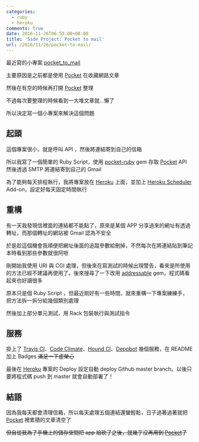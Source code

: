 ```yaml
---
categories:
  - ruby
  - heroku
comments: true
date: 2016-11-26T06:53:00+08:00
title: 'Side Project: Pocket to mail'
url: /2016/11/26/pocket-to-mail/
---
```


最近寫的小專案 [pocket_to_mail](https://github.com/timfanda35/pocket_to_mail)

主要原因是之前都是使用 [Pocket][pocket] 在收藏網路文章

然後在有空的時候再打開 [Pocket][pocket] 整理

不過每次要整理的時候看到一大堆文章就...懶了

所以決定寫一個小專案來解決這個問題

<!--more-->

## 起頭

這個專案很小，就是呼叫 API ，然後將連結寄到自己的信箱

所以我寫了一個簡單的 Ruby Script，使用 [pocket-ruby][pocket-ruby] gem 存取 [Pocket][pocket] API 然後透過 SMTP 將連結寄到自己的 Gmail

為了能夠每天排程執行，我將專案放在 [Heroku][heroku] 上面，並加上 [Heroku Scheduler][heroku_scheduler] Add-on，設定好每天固定時間執行

## 重構

有一天我發現信裡面的連結都不能點了，原來是某個 APP 分享過來的網址有透過轉址，而那個轉址的網站被 Gmail 認為不安全

於是趁這個機會我順便把網址後面的追蹤參數給刪掉，不然每次在將連結貼到筆記本時看到那些參數就很阿咂

剛開始我使用 URI 與 CGI 處理，但後來在寫測試的時候出現警告，看來是所使用的方法已經不建議再使用了。後來搜尋了一下改用 [addressable][addressable] gem，程式碼看起來也好讀很多

原本只是個 Ruby Script ，但最近剛好有一些時間，就來重構一下專案練練手，把方法拆一拆分給幾個類別處理

然後加上部分單元測試，用 Rack 包裝執行與測試指令

## 服務

掛上了 [Travis CI][travis_ci]、[Code Climate][code_climate]、[Hound CI][hound_ci]、[Deppbot][deppbot] 幾個服務，在 README 加上 Badges ~~滿足一下虛榮心~~

最後在 [Heroku][heroku] 專案的 Deploy 設定自動 deploy Github master branch。以後只要將程式碼 push 到 master 就會自動部署了！

## 結語

因為我每天都會清理信箱，所以每天處理五個連結還蠻輕鬆，日子過著過著就把 [Pocket][pocket] 裡累積的文章清空了

~~但自從我為了手機上的儲存空間把 app 給砍了之後，就幾乎沒再用到 [Pocket][pocket]了~~

[pocket]: https://getpocket.com/
[pocket-ruby]: https://github.com/turadg/pocket-ruby
[heroku]: https://www.heroku.com/
[heroku_scheduler]: https://devcenter.heroku.com/articles/scheduler
[addressable]: https://github.com/sporkmonger/addressable
[travis_ci]: https://travis-ci.org/
[code_climate]:https://codeclimate.com/dashboard
[hound_ci]: https://houndci.com/
[deppbot]: https://www.deppbot.com/